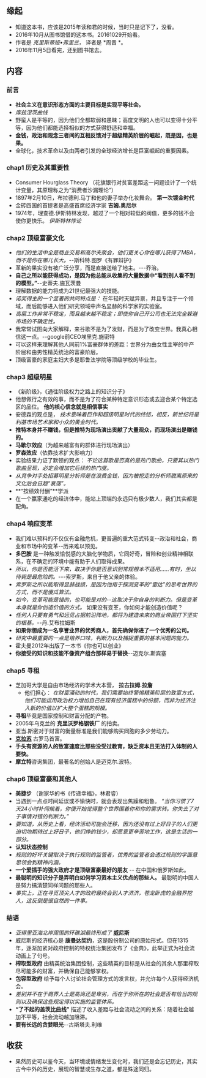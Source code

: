##  缘起
+ 知道这本书，应该是2015年读和君的时候，当时只是记下了，没看。
+ 2016年10月从图书馆借的这本书。20161029开始看。
+ 作者是 *克里斯蒂娅•弗里兰*， 译者是 *周晋 *。
+ 2016年11月5日看完，还到图书馆去。

##  内容
###  前言
+ **社会主义在意识形态方面的主要目标是实现平等社会。**
+ *库兹涅茨曲线*
+ 野蛮人是平等的，因为他们全都软弱和愚昧；高度文明的人也可以变得十分平等，因为他们都能选择相似的方式获得舒适和幸福。
+ **金钱，政治和观念三者间的互相反馈对于超级精英阶层的崛起，既是因，也是果。**
+ 全球化，技术革命以及由两者引发的全球经济增长是巨富崛起的重要因素。

###  chap1 历史及其重要性
+ Consumer Hourglass Theory （花旗银行对贫富差距这一问题设计了一个统计变量，其原理称之为“消费者沙漏理论”）
+ 1897年2月10日，布拉德利.马丁和他的妻子举办化妆舞会。 **第一次镀金时代**
+ 金砖四国的首提者是高盛首席经济学家 **吉姆.奥尼尔**
+ 1974年，理查德.伊斯特林发现，越过了一个相对较低的阀值，更多的钱不会使你更快乐。 *伊斯特林悖论*

###  chap2 顶级富豪文化
+ *他们的生活中全是商业交易和高尔夫聚会，他们更关心你在哪儿获得了MBA，而不是你在哪儿长大。*--斯科特.图罗《有罪辩护》
+ 革新的果实没有被广泛分享，而是直接送给了地主。---乔治。
+ **自己之所以能获得成功，是因为他总能从收集的大量数据中“看到别人看不到的模型。”**--史蒂夫.施瓦茨曼
+ 理解数据的能力将成为21世纪最强大的技能。
+ *诺奖得主的一个显著的共同特点是：* 在年轻时天赋异禀，并且专注于一个领域，而后能够进入他们研究领域中声名显赫的科学家的实验室。
+ *高层工作非常不稳定，而且越来越不稳定；即使你自己开公司也无法完全躲避市场的不确定性。*
+ 我常常试图向大家解释，来谷歌不是为了发财，而是为了改变世界。我真心相信这一点。--google前CEO埃里克.施密特
+ 可以这样来理解其他人同前1%富豪群体的差距：世界分为由女性主宰的中产阶层和由男性精英统治的富豪阶层。
+ 顶级富豪的家庭主妇大多是耶鲁法学院等顶级学校的毕业生。

###  chap3 超级明星
+ 《新阶级》，《通往阶级权力之路上的知识分子》
+ 他想做行之有效的事，而不是为了符合某种特定意识形态或去迎合某个特定选区的品位。 **他的核心信念就是相信事实**
+ 安德森的观点是， *技术意味着巨作和超级明星时代的终结，相反，新世纪将是利基市场艺术家和小众的黄金时代。*
+ **推特本身并不赚钱，但是推特为现场演出贡献了大量观众，而现场演出是赚钱的。**
+ **马歇尔效应**（为越来越富有的群体进行现场演出）
+ **罗森效应**（依靠技术扩大影响力）
+ 实验结果力证了默顿的观点： *不论这首歌是否真的是热门歌曲，只要其以热门歌曲呈现，必定会增加它后续的热门度。*
+ *从竞争对手处招募明星分析师是在浪费金钱，因为被挖走的分析师脱离原来的文化后会日趋“衰落”。*
+ **“按绩效付酬”**学派
+ 在一个赢家通吃的经济体中，能站上顶端的永远只有极少数人，我们其实都是配角。

###  chap4 响应变革
+ 我们难以预料的不仅仅有金融危机，更普遍的重大范式转变--政治和社会，商业和市场中的变革--历来难以预见。
+ **多巴胺** 是一种触发愉悦感的大脑化学物质，它同好奇，冒险和创业精神相联系，在不确定的环境中能有助于人们取得成果。
+ *所以，你是否能活下来，取决于你是否意识到常规根本不适用......有时，坐以待毙是最危险的。*---索罗斯，来自于他父亲的体验。
+ *索罗斯之所以能取得显赫战绩，是因为他用于探测变革的“雷达”的思考世界的方式，而不是傻瓜算法。*
+ *如今，变革可能是错的，也可能是对的--这取决于你自身的判断力。但是变革本身就是你创造价值的方式。* 如果没有变革，你如何才能创造价值呢？
+ *任何人只要有勇气和远见占据前沿阵地，都将为建造未来的商业帝国打下坚实的根基。*--丹.艾布拉姆斯
+ **如果你想成为一名享誉业界的优秀商人，首先确保你进了一个优秀的公司。**
+ *研究中最重要的一点是培养口味，判断力以及捕捉重要的基本问题的能力。*
+ 霍夫曼2012年出版了一本书《你也可以创业》
+ **你接受的知识和技能不像资产组合那样易于替换**--迈克尔.斯宾塞

###  chap5 寻租
+ 芝加哥大学是自由市场经济的学术大本营， **拉古拉姆.拉詹** 
	+ 他们担心： *在财富涌动的时代，我们需要始终警惕精英阶层的致富方式，他们可能运用政治权力增加自己在现有经济蛋糕中的份额，而非为经济注入新的价值以扩大整个蛋糕的规模。*
+ **寻租**毕竟是国家控制和财富分配的产物。
+ 2005年乌克兰的 **克里沃罗格钢铁厂** 的拍卖。
+ 亚当.斯密对于财富的衡量标准是我们能够购买同胞的多少劳动力。
+ **[克拉苏](http://baike.baidu.com/link?url=ccBEweJb9yu89DPD9ABY3yaGBFN_vdla_spM8lieW7mSW2jG2sC4_msEaGRzZT_MMB71eJx6Rr1FBG_7MHFP_aaaHJSAx7AXHcOIFeOugxZKmlSIH1irWMUhCCi8bows)** 古罗马首富。
+ **手头有资源的人的致富速度比那些没受过教育，缺乏资本且无法打入体制的人要快。**
+ **摩立特**咨询集团，最著名的创始人是迈克尔.波特。

###  chap6 顶级富豪和其他人
+ **美捷步** （谢家华的书《传递幸福》，林君睿）
+ 当遇到一点点时间延误或不愉快时，就会表现出焦躁和粗鲁。 *“当你习惯了7天24小时补伺候着，你便开始觉得整个世界围着你和你的需求转。你失去了对于事情对错的判断力。”*
+ *要知道，从历史上看，经济活动可能会迁移，因为还没有过上好日子的人们更迫切地期待过上好日子，他们挣的钱少，却愿意更辛苦地工作，这是生活的一部分。*
+ **认知状态控制**
+ *规则的好坏关键取决于执行规则的监管者，优秀的监管者会透过规则的字面意思领会到精神内涵。*
+ **一个爱插手的强大政府才是顶级富豪最好的朋友** -- 在中国和俄罗斯如此。
+ **最聪明的知识分子是弄明白如何学习资本主义优点的那些人。** 最聪明的中国人是努力搞清楚同样问题的那些人。
+ *事实上，正在寻觅顶尖人才的政府最终会到人才济济，苍龙卧虎的金融界挖人，这反倒是很自然的一件事。*

###  结语
+ *亚得里亚海北岸周围的环礁湖最终形成了* **威尼斯**
+ 威尼斯的经济核心是 **康曼达契约**，这是股份制公司的原始形式。但在1315年，逐渐加紧对政府控制的特权统治集团发布了《金典》，此举正式为社会流动画上了句号。
+ **榨取型政府** 由精英统治集团控制，这些精英的目标是从社会的其余人那里榨取尽可能多的财富，并确保自己能够掌权。
+ **包容型政府** 给予每个人讨论社会管理方式的发言权，并允许每个人获得经济机会。
+ *差别并不在于商界人士是高尚还是卑劣，而在于你所在的社会是否有恰当的规则以及确保这些规定得以实施的监管体系。*
+ **“了不起的盖茨比曲线”** 描述了收入差距与社会流动之间的关系：随着社会越加不平等，社会流动越加阻滞。
+ **要有长远的贪婪眼光**--古斯塔夫.利维

## 收获
+ 果然历史可以鉴今天，当环境或情绪发生变化时，我们还是会忘记历史，其实古今中外的历史，展现的智慧或生存之道，都是殊途同归。

